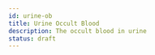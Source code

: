 ```yaml
---
id: urine-ob
title: Urine Occult Blood
description: The occult blood in urine
status: draft
---
```

